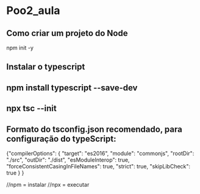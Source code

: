 # Poo2_aula
## Como criar um projeto do Node
npm init -y

## Instalar o typescript
npm install typescript --save-dev
---------------------
npx tsc --init
------------------
## Formato do tsconfig.json recomendado, para configuração do typeScript: 
  {"compilerOptions": { 
    "target": "es2016",
    "module": "commonjs",
    "rootDir": "./src",
    "outDir": "./dist",
    "esModuleInterop": true,
    "forceConsistentCasingInFileNames": true,
    "strict": true,
    "skipLibCheck": true
  }
}

//npm = instalar
//npx = executar

